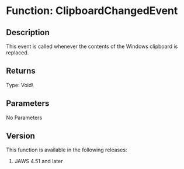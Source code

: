 # Function: ClipboardChangedEvent

## Description

This event is called whenever the contents of the Windows clipboard is
replaced.

## Returns

Type: Void\

## Parameters

No Parameters

## Version

This function is available in the following releases:

1.  JAWS 4.51 and later
